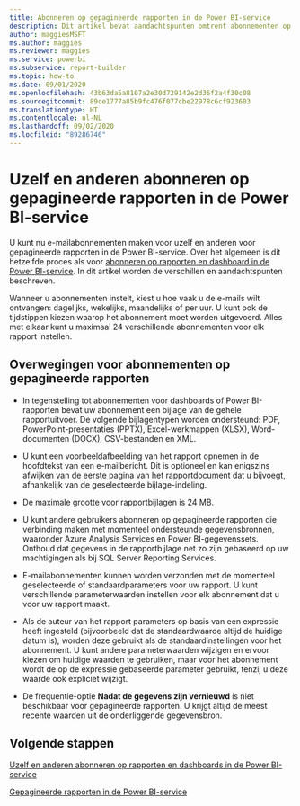 ```yaml
---
title: Abonneren op gepagineerde rapporten in de Power BI-service
description: Dit artikel bevat aandachtspunten omtrent abonnementen op gepagineerde rapporten in de Power BI-service.
author: maggiesMSFT
ms.author: maggies
ms.reviewer: maggies
ms.service: powerbi
ms.subservice: report-builder
ms.topic: how-to
ms.date: 09/01/2020
ms.openlocfilehash: 43b63da5a8107a2e30d729142e2d36f2a4f30c08
ms.sourcegitcommit: 89ce1777a85b9fc476f077cbe22978c6cf923603
ms.translationtype: HT
ms.contentlocale: nl-NL
ms.lasthandoff: 09/02/2020
ms.locfileid: "89286746"
---
```

# <a name="subscribe-yourself-and-others-to-paginated-reports-in-the-power-bi-service"></a>Uzelf en anderen abonneren op gepagineerde rapporten in de Power BI-service 

U kunt nu e-mailabonnementen maken voor uzelf en anderen voor gepagineerde rapporten in de Power BI-service. Over het algemeen is dit hetzelfde proces als voor [abonneren op rapporten en dashboard in de Power BI-service](end-user-subscribe.md). In dit artikel worden de verschillen en aandachtspunten beschreven. 

Wanneer u abonnementen instelt, kiest u hoe vaak u de e-mails wilt ontvangen: dagelijks, wekelijks, maandelijks of per uur. U kunt ook de tijdstippen kiezen waarop het abonnement moet worden uitgevoerd. Alles met elkaar kunt u maximaal 24 verschillende abonnementen voor elk rapport instellen. 

## <a name="considerations-for-paginated-report-subscriptions"></a>Overwegingen voor abonnementen op gepagineerde rapporten 

- In tegenstelling tot abonnementen voor dashboards of Power BI-rapporten bevat uw abonnement een bijlage van de gehele rapportuitvoer.  De volgende bijlagentypen worden ondersteund: PDF, PowerPoint-presentaties (PPTX), Excel-werkmappen (XLSX), Word-documenten (DOCX), CSV-bestanden en XML.

- U kunt een voorbeeldafbeelding van het rapport opnemen in de hoofdtekst van een e-mailbericht.  Dit is optioneel en kan enigszins afwijken van de eerste pagina van het rapportdocument dat u bijvoegt, afhankelijk van de geselecteerde bijlage-indeling. 

- De maximale grootte voor rapportbijlagen is 24 MB. 

- U kunt andere gebruikers abonneren op gepagineerde rapporten die verbinding maken met momenteel ondersteunde gegevensbronnen, waaronder Azure Analysis Services en Power BI-gegevenssets. Onthoud dat gegevens in de rapportbijlage net zo zijn gebaseerd op uw machtigingen als bij SQL Server Reporting Services. 

- E-mailabonnementen kunnen worden verzonden met de momenteel geselecteerde of standaardparameters voor uw rapport.  U kunt verschillende parameterwaarden instellen voor elk abonnement dat u voor uw rapport maakt. 

- Als de auteur van het rapport parameters op basis van een expressie heeft ingesteld (bijvoorbeeld dat de standaardwaarde altijd de huidige datum is), worden deze gebruikt als de standaardinstellingen voor het abonnement. U kunt andere parameterwaarden wijzigen en ervoor kiezen om huidige waarden te gebruiken, maar voor het abonnement wordt de op de expressie gebaseerde parameter gebruikt, tenzij u deze waarde ook expliciet wijzigt.

- De frequentie-optie **Nadat de gegevens zijn vernieuwd** is niet beschikbaar voor gepagineerde rapporten. U krijgt altijd de meest recente waarden uit de onderliggende gegevensbron. 

## <a name="next-steps"></a>Volgende stappen

[Uzelf en anderen abonneren op rapporten en dashboards in de Power BI-service](../collaborate-share/service-report-subscribe.md)

[Gepagineerde rapporten in de Power BI-service](end-user-paginated-report.md)
